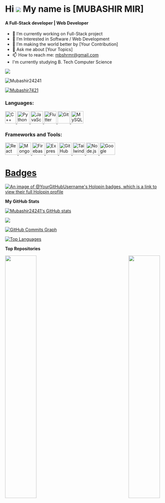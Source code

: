 Hi ![](https://user-images.githubusercontent.com/18350557/176309783-0785949b-9127-417c-8b55-ab5a4333674e.gif)
My name is [MUBASHIR MIR]
======================================================================================================================================
<h4>A Full-Stack developer | Web Developer</h4>

- 🔭 I’m currently working on Full-Stack project
- 🌱 I’m Interested in Software / Web Development 
- 👯 I’m making the world better by [Your Contribution]
- 💬 Ask me about [Your Topics]
- 📫 How to reach me: mbshrmr@gmail.com
-  I'm currently studying B. Tech Computer Science

<a href="https://github.com/Mubashir24241" target="_blank" rel="noreferrer"><img
src="https://img.shields.io/github/followers/Mubashir24241?logo=github&style=for-the-badge&color=0891b2&labelColor=1c1917" /></a>
<p align="left"> <img src="https://komarev.com/ghpvc/?username=Mubashir24241&label=Profile%20views&color=0e75b6&style=flat" alt="Mubashir24241" /> </p>

<p align="left"> <a href="https://x.com/Mubashir7421" target="blank"><img src="https://img.shields.io/twitter/follow/Mubashir7421?logo=twitter&style=for-the-badge" alt="Mubashir7421" /></a> </p>

<h3 align="left">Languages:</h3>
<p align="left"> 
<a href="https://reactjs.org/" target="_blank" rel="noreferrer"> 
<img src="https://upload.wikimedia.org/wikipedia/commons/thumb/1/18/ISO_C%2B%2B_Logo.svg/800px-ISO_C%2B%2B_Logo.svg.png" alt="C++" width="35" height="40"/> </a> 
<a href="https://firebase.google.com/" target="_blank" rel="noreferrer"> 
<img src="https://cdn4.iconfinder.com/data/icons/logos-and-brands/512/267_Python_logo-512.png" alt="Python" width="40" height="40"/> </a> 
<a href="https://firebase.google.com/" target="_blank" rel="noreferrer"> 
<img src="https://upload.wikimedia.org/wikipedia/commons/thumb/9/99/Unofficial_JavaScript_logo_2.svg/2048px-Unofficial_JavaScript_logo_2.svg.png" alt="JavaScript" width="40" height="40"/> </a> 
<a href="https://flutter.dev" target="_blank" rel="noreferrer"> 
<img src="https://cdn-images-1.medium.com/max/1200/1*knHF_qpxdtS8h0Z8EeqowA.png" alt="Flutter" width="40" height="40"/> </a> 
<a href="https://git-scm.com/" target="_blank" rel="noreferrer"> 
<img src="https://cdn-icons-png.flaticon.com/512/226/226777.png" alt="Git" width="40" height="40"/> </a> 
<a href="https://tailwindcss.com/" target="_blank" rel="noreferrer"> 
<img src="https://icons-for-free.com/download-icon-development+logo+mysql+icon-1320184807686758112_512.png" alt="MySQL" width="40" height="40"/> </a> 
</p>

<h3 align="left">Frameworks and Tools:</h3>
<p align="left"> 
<a href="https://reactjs.org/" target="_blank" rel="noreferrer"> 
<img src="https://upload.wikimedia.org/wikipedia/commons/thumb/a/a7/React-icon.svg/2300px-React-icon.svg.png" alt="React" width="40" height="40"/> </a> 
<a href="https://firebase.google.com/" target="_blank" rel="noreferrer"> 
<img src="https://www.tutorialsteacher.com/Content/images/home/mongodb.svg" alt="MongoDB" width="40" height="40"/> </a> 
<a href="https://firebase.google.com/" target="_blank" rel="noreferrer"> 
<img src="https://www.vectorlogo.zone/logos/firebase/firebase-icon.svg" alt="Firebase" width="40" height="40"/> </a> 
<a href="https://flutter.dev" target="_blank" rel="noreferrer"> 
<img src="https://wsofter.ru/wp-content/uploads/2017/12/node-express.png" alt="Express" width="40" height="40"/> </a> 
<a href="https://git-scm.com/" target="_blank" rel="noreferrer"> 
<img src="https://img.icons8.com/nolan/512/github.png" alt="GitHub" width="40" height="40"/> </a> 
<a href="https://tailwindcss.com/" target="_blank" rel="noreferrer"> 
<img src="https://www.vectorlogo.zone/logos/tailwindcss/tailwindcss-icon.svg" alt="Tailwind CSS" width="40" height="40"/> </a> 
<a href="https://tailwindcss.com/" target="_blank" rel="noreferrer"> 
<img src="https://seeklogo.com/images/N/nodejs-logo-FBE122E377-seeklogo.com.png" alt="Node.js" width="40" height="40"/> </a> 
<a href="https://tailwindcss.com/" target="_blank" rel="noreferrer"> 
<img src="https://seeklogo.com/images/G/google-cloud-logo-ADE788217F-seeklogo.com.png" alt="Google Cloud" width="50" height="40"/> </a>  
<a href="https://tailwindcss.com/" target="_blank" rel="noreferrer"> 
<!-- <img src="https://www.docker.com/wp-content/uploads/2022/03/Moby-logo.png" alt="Docker" width="50" height="40"/> </a>  -->
</p>

# Badges 

[![An image of @YourGitHubUsername's Holopin badges, which is a link to view their full Holopin profile](https://holopin.me/Mubashir24241)](https://holopin.io/@Mubashir24241)

<b>My GitHub Stats</b>

<a href="http://www.github.com/Mubashir24241"><img src="https://github-readme-stats.vercel.app/api?username=Mubashir24241&show_icons=true&hide=&count_private=true&title_color=22c55e&text_color=ffffff&icon_color=0891b2&bg_color=1c1917&hide_border=true&show_icons=true" alt="Mubashir24241's GitHub stats" /></a>

<a href="http://www.github.com/Mubashir24241"><img src="https://github-readme-streak-stats.herokuapp.com/?user=Mubashir24241&stroke=ffffff&background=1c1917&ring=22c55e&fire=22c55e&currStreakNum=ffffff&currStreakLabel=22c55e&sideNums=ffffff&sideLabels=ffffff&dates=ffffff&hide_border=true" /></a>

<a href="http://www.github.com/Mubashir24241"><img src="https://github-readme-activity-graph.cyclic.app/graph?username=Mubashir24241&bg_color=1c1917&color=ffffff&line=0891b2&point=ffffff&area_color=1c1917&area=true&hide_border=true&custom_title=GitHub%20Commits%20Graph" alt="GitHub Commits Graph" /></a>

<a href="https://github.com/Mubashir24241" align="left"><img src="https://github-readme-stats.vercel.app/api/top-langs/?username=Mubashir24241&langs_count=10&title_color=22c55e&text_color=ffffff&icon_color=0891b2&bg_color=1c1917&hide_border=true&locale=en&custom_title=Top%20%Languages" alt="Top Languages" /></a>

<b>Top Repositories</b>

<div width="100%" align="center"><a href="https://github.com/Mubashir24241/Repo1" align="left"><img align="left" width="45%" src="https://github-readme-stats.vercel.app/api/pin/?username=Mubashir24241&repo=Repo1&title_color=22c55e&text_color=ffffff&icon_color=0891b2&bg_color=1c1917&hide_border=true&locale=en" /></a><a href="https://github.com/Mubashir24241/Repo2" align="right"><img align="right" width="45%" src="https://github-readme-stats.vercel.app/api/pin/?username=Mubashir24241&repo=Repo2&title_color=22c55e&text_color=ffffff&icon_color=0891b2&bg_color=1c1917&hide_border=true&locale=en" /></a></div><br /><br /><br /><br /><br /><br /><br />
